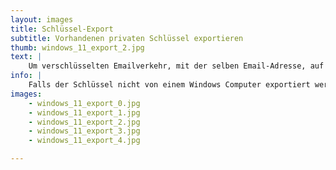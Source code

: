 ```yaml
---
layout: images
title: Schlüssel-Export
subtitle: Vorhandenen privaten Schlüssel exportieren
thumb: windows_11_export_2.jpg
text: |
    Um verschlüsselten Emailverkehr, mit der selben Email-Adresse, auf unterschiedlichen Computern zu betreiben, muss zunächst der **geheime Schlüssel** exportiert werden.
info: |
    Falls der Schlüssel nicht von einem Windows Computer exportiert werden soll, folge der entsprechenden Anleitung für [MacOS](/MacOS/Thunderbird/importkey/) oder [Linux](/Linux/Thunderbird/importkey/).
images:
    - windows_11_export_0.jpg
    - windows_11_export_1.jpg
    - windows_11_export_2.jpg
    - windows_11_export_3.jpg
    - windows_11_export_4.jpg

---
```

